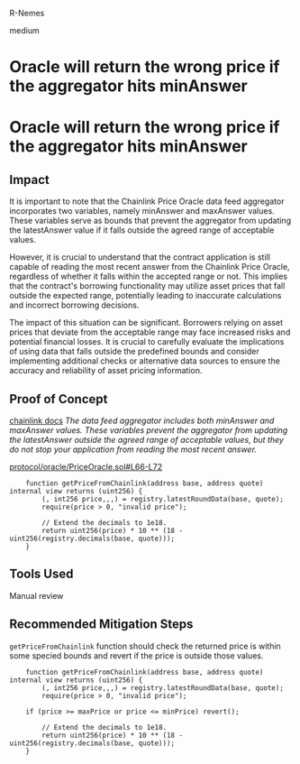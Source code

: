 R-Nemes

medium

# Oracle will return the wrong price if the aggregator hits minAnswer

# Oracle will return the wrong price if the aggregator hits minAnswer
## Impact
It is important to note that the Chainlink Price Oracle data feed aggregator incorporates two variables, namely minAnswer and maxAnswer values. These variables serve as bounds that prevent the aggregator from updating the latestAnswer value if it falls outside the agreed range of acceptable values.

However, it is crucial to understand that the contract application is still capable of reading the most recent answer from the Chainlink Price Oracle, regardless of whether it falls within the accepted range or not. This implies that the contract's borrowing functionality may utilize asset prices that fall outside the expected range, potentially leading to inaccurate calculations and incorrect borrowing decisions.

The impact of this situation can be significant. Borrowers relying on asset prices that deviate from the acceptable range may face increased risks and potential financial losses. It is crucial to carefully evaluate the implications of using data that falls outside the predefined bounds and consider implementing additional checks or alternative data sources to ensure the accuracy and reliability of asset pricing information.


## Proof of Concept
[chainlink docs]()
*The data feed aggregator includes both minAnswer and maxAnswer values. These variables prevent the aggregator from updating the latestAnswer outside the agreed range of acceptable values, but they do not stop your application from reading the most recent answer.*

[protocol/oracle/PriceOracle.sol#L66-L72](https://github.com/sherlock-audit/2023-05-ironbank/blob/main/ib-v2/src/protocol/oracle/PriceOracle.sol#L66-L72)
```solidity
    function getPriceFromChainlink(address base, address quote) internal view returns (uint256) {
        (, int256 price,,,) = registry.latestRoundData(base, quote);
        require(price > 0, "invalid price");

        // Extend the decimals to 1e18.
        return uint256(price) * 10 ** (18 - uint256(registry.decimals(base, quote)));
    }
```

## Tools Used
Manual review

## Recommended Mitigation Steps
`getPriceFromChainlink` function should check the returned price is within some specied bounds and revert if the price is outside those values.

```solidity
    function getPriceFromChainlink(address base, address quote) internal view returns (uint256) {
        (, int256 price,,,) = registry.latestRoundData(base, quote);
        require(price > 0, "invalid price");
		
	if (price >= maxPrice or price <= minPrice) revert();

        // Extend the decimals to 1e18.
        return uint256(price) * 10 ** (18 - uint256(registry.decimals(base, quote)));
    }
```